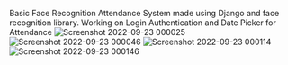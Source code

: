 Basic Face Recognition Attendance System made using Django and face recognition library.
Working on Login Authentication and Date Picker for Attendance
![Screenshot 2022-09-23 000025](https://user-images.githubusercontent.com/62978690/192201178-1237e9b9-8d9e-44d9-bd5c-fa331a226934.png)
![Screenshot 2022-09-23 000046](https://user-images.githubusercontent.com/62978690/192201213-26576cbd-397f-4ed5-8e09-c06561edc860.png)
![Screenshot 2022-09-23 000114](https://user-images.githubusercontent.com/62978690/192201229-d498aefc-0c31-4d99-a898-693a786ed357.png)
![Screenshot 2022-09-23 000146](https://user-images.githubusercontent.com/62978690/192201239-49b83583-edee-4410-a1ed-15185004d5f5.png)

